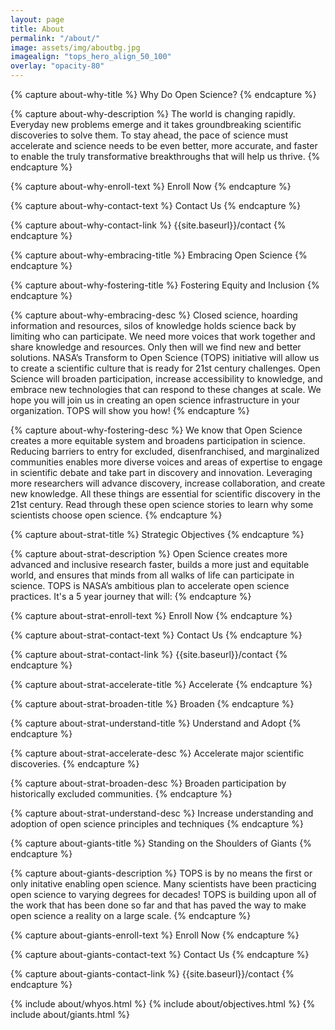 ```yaml
---
layout: page
title: About
permalink: "/about/"
image: assets/img/aboutbg.jpg
imagealign: "tops_hero_align_50_100"
overlay: "opacity-80"
---
```


<!---FOR EVERYONE-->



<!---START Why Do Open Science-->
<!---Why Do Open Science Title (Plain Text)-->
{% capture about-why-title %}
Why Do Open Science?
{% endcapture %}

<!---Why Do Open Science Description (Markdown)-->
{% capture about-why-description %}
The world is changing rapidly. Everyday new problems emerge and it takes groundbreaking scientific discoveries to solve them. To stay ahead, the pace of science must accelerate and science needs to be even better, more accurate, and faster to enable the truly transformative breakthroughs that will help us thrive.
{% endcapture %}

<!---Why Do Open Science Enroll Button Text-->
{% capture about-why-enroll-text %}
Enroll Now
{% endcapture %}

<!---Why Do Open Science Contact Button Text-->
{% capture about-why-contact-text %}
Contact Us
{% endcapture %}

<!---Why Do Open Science Contact Button Link-->
{% capture about-why-contact-link %}
{{site.baseurl}}/contact
{% endcapture %}

<!---Why Do Open Science / Embracing Title (Plain Text)-->
{% capture about-why-embracing-title %}
Embracing Open Science
{% endcapture %}

<!---Why Do Open Science / Fostering Title (Plain Text)-->
{% capture about-why-fostering-title %}
Fostering Equity and Inclusion
{% endcapture %}

<!---Why Do Open Science / Embracing Description (Markdown)-->
{% capture about-why-embracing-desc %}
Closed science, hoarding information and resources, silos of knowledge holds science back by limiting who can participate. We need more voices that work together and share knowledge and resources. Only then will we find new and better solutions. NASA’s Transform to Open Science (TOPS) initiative will allow us to create a scientific culture that is ready for 21st century challenges. Open Science will broaden participation, increase accessibility to knowledge, and embrace new technologies that can respond to these changes at scale. We hope you will join us in creating an open science infrastructure in your organization. TOPS will show you how!
{% endcapture %}

<!---Why Do Open Science / Fostering Description (Markdown)-->
{% capture about-why-fostering-desc %}
We know that Open Science creates a more equitable system and broadens participation in science. Reducing barriers to entry for excluded, disenfranchised, and marginalized communities enables more diverse voices and areas of expertise to engage in scientific debate and take part in discovery and innovation. Leveraging more researchers will advance discovery, increase collaboration, and create new knowledge. All these things are essential for scientific discovery in the 21st century. Read through these open science stories to learn why some scientists choose open science.
{% endcapture %}
<!---END Why Do Open Science-->



<!---START Strategic Objectives-->
<!---Strategic Objectives Title (Plain Text)-->
{% capture about-strat-title %}
Strategic Objectives
{% endcapture %}

<!---Strategic Objectives Description (Markdown)-->
{% capture about-strat-description %}
Open Science creates more advanced and inclusive research faster, builds a more just and equitable world, and ensures that minds from all walks of life can participate in science. TOPS is NASA’s ambitious plan to accelerate open science practices. It's a 5 year journey that will:
{% endcapture %}

<!---Strategic Objectives Enroll Button Text-->
{% capture about-strat-enroll-text %}
Enroll Now
{% endcapture %}

<!---Strategic Objectives Contact Button Text-->
{% capture about-strat-contact-text %}
Contact Us
{% endcapture %}

<!---Strategic Objectives Contact Button Link-->
{% capture about-strat-contact-link %}
{{site.baseurl}}/contact
{% endcapture %}

<!---Strategic Objectives / Accelerate Title (Plain Text)-->
{% capture about-strat-accelerate-title %}
Accelerate
{% endcapture %}

<!---Strategic Objectives / Broaden Title (Plain Text)-->
{% capture about-strat-broaden-title %}
Broaden
{% endcapture %}

<!---Strategic Objectives / Understant and Adopt Title (Plain Text)-->
{% capture about-strat-understand-title %}
Understand and Adopt
{% endcapture %}

<!---Strategic Objectives / Accelerate Description (Plain Text)-->
{% capture about-strat-accelerate-desc %}
Accelerate major scientific discoveries.
{% endcapture %}

<!---Strategic Objectives / Broaden Description (Plain Text)-->
{% capture about-strat-broaden-desc %}
Broaden participation by historically excluded communities.
{% endcapture %}

<!---Strategic Objectives / Understant and Adopt Description (Plain Text)-->
{% capture about-strat-understand-desc %}
Increase understanding and adoption of open science principles and techniques
{% endcapture %}
<!---END Strategic Objectives-->



<!---START Shoulders of Giants-->
<!---START Shoulders of Giants Title (Plain Text)-->
{% capture about-giants-title %}
Standing on the Shoulders of Giants
{% endcapture %}

<!---Shoulders of Giants Description (Markdown)-->
{% capture about-giants-description %}
TOPS is by no means the first or only initative enabling open science. Many scientists have been practicing open science to varying degrees for decades! TOPS is building upon all of the work that has been done so far and that has paved the way to make open science a reality on a large scale.
{% endcapture %}

<!---Shoulders of Giants Enroll Button Text-->
{% capture about-giants-enroll-text %}
Enroll Now
{% endcapture %}

<!---Shoulders of Giants Contact Button Text-->
{% capture about-giants-contact-text %}
Contact Us
{% endcapture %}

<!---Shoulders of Giants Contact Button Link-->
{% capture about-giants-contact-link %}
{{site.baseurl}}/contact
{% endcapture %}
<!---END Shoulders of Giants-->





<!---FOR DEVELOPER ONLY (UNLESS YOU FEEL BRAVE)-->

{% include about/whyos.html %}
{% include about/objectives.html %}
{% include about/giants.html %}